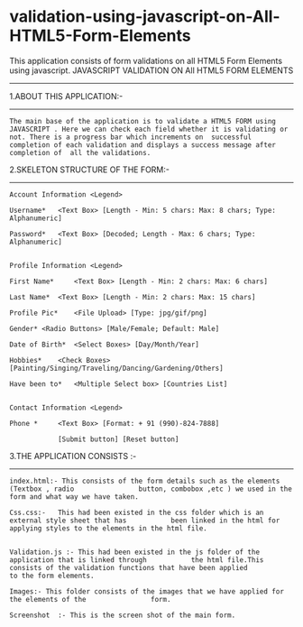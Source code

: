 validation-using-javascript-on-All-HTML5-Form-Elements
======================================================

This application consists of form validations on all HTML5 Form Elements using javascript.
JAVASCRIPT VALIDATION ON All HTML5 FORM ELEMENTS
* * * * * * * * * * * * * * * * * * * * * * * * * * * * * * * * * * * *

  

1.ABOUT THIS APPLICATION:-
* * * * * * * * * * * * * * * * * * * * * 

	The main base of the application is to validate a HTML5 FORM using JAVASCRIPT . Here we can check each field whether it is validating or not. There is a progress bar which increments on  successful completion of each validation and displays a success message after completion of  all the validations.


2.SKELETON STRUCTURE OF THE FORM:-
* * * * * * * * * * * * * * * * * * * * *  * * * *

	Account Information	<Legend>

	Username*	<Text Box> [Length - Min: 5 chars: Max: 8 chars; Type: Alphanumeric]

	Password*	<Text Box> [Decoded; Length - Max: 6 chars; Type: Alphanumeric]


	Profile Information	<Legend>

	First Name* 	<Text Box> [Length - Min: 2 chars: Max: 6 chars] 

	Last Name*	<Text Box> [Length - Min: 2 chars: Max: 15 chars] 

	Profile Pic*	<File Upload> [Type: jpg/gif/png]

	Gender*	<Radio Buttons> [Male/Female; Default: Male]

	Date of Birth*	<Select Boxes> [Day/Month/Year]

	Hobbies*	<Check Boxes> [Painting/Singing/Traveling/Dancing/Gardening/Others]

	Have been to*	<Multiple Select box> [Countries List]


	Contact Information	<Legend>

	Phone * 	<Text Box> [Format: + 91 (990)-824-7888] 
										
				[Submit button] [Reset button]


3.THE APPLICATION CONSISTS :-
* * * * * * * * * * * * * * * * * * * * *

	index.html:- This consists of the form details such as the elements (Textbox , radio 				button, combobox ,etc ) we used in the form and what way we have taken. 

	Css.css:-   This had been existed in the css folder which is an external style sheet that has 			been linked in the html for applying styles to the elements in the html file.

	
	Validation.js :- This had been existed in the js folder of the application that is linked through 			the html file.This consists of the validation functions that have been applied 			to the form elements.

	Images:- This folder consists of the images that we have applied for the elements of the 			    form.

	Screenshot  :- This is the screen shot of the main form.